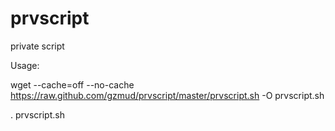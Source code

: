 # prvscript
private script 

Usage:

wget --cache=off --no-cache https://raw.github.com/gzmud/prvscript/master/prvscript.sh -O prvscript.sh

. prvscript.sh
